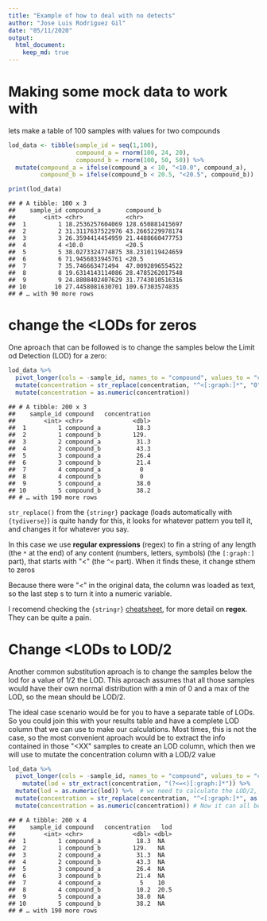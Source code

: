 ```yaml
---
title: "Example of how to deal with no detects"
author: "Jose Luis Rodriguez Gil"
date: "05/11/2020"
output: 
  html_document:
    keep_md: true
---
```






# Making some mock data to work with

lets make a table of 100 samples with values for two compounds


```r
lod_data <- tibble(sample_id = seq(1,100),                                  # Just a sequence of numbers from 1 to 100 as sample ID
                   compound_a = rnorm(100, 24, 20),                         # 100 concentrations, normally distributed around 24 with an SD of 20
                   compound_b = rnorm(100, 50, 50)) %>%                     # 100 concentrations, normally distributed around 50 with an SD of 50
  mutate(compound_a = ifelse(compound_a < 10, "<10.0", compound_a),
         compound_b = ifelse(compound_b < 20.5, "<20.5", compound_b))       # no we use ifelse() to give all samples below the LOD an "<LOD" value

print(lod_data)
```

```
## # A tibble: 100 x 3
##    sample_id compound_a       compound_b      
##        <int> <chr>            <chr>           
##  1         1 18.2536257604069 128.650881415697
##  2         2 31.3117637522976 43.2665229978174
##  3         3 26.3594414454959 21.4488660477753
##  4         4 <10.0            <20.5           
##  5         5 38.0273324774875 38.2310119424659
##  6         6 71.9456833945761 <20.5           
##  7         7 35.746663471494  47.0092896554522
##  8         8 19.6314143114086 28.4785262017548
##  9         9 24.8808402407629 31.7743010516316
## 10        10 27.4458081630701 109.67303574835 
## # … with 90 more rows
```

# change the <LODs for zeros

One aproach that can be followed is to change the samples below the Limit od Detection (LOD) for a zero:


```r
lod_data %>% 
  pivot_longer(cols = -sample_id, names_to = "compound", values_to = "concentration") %>% 
  mutate(concentration = str_replace(concentration, "^<[:graph:]*", "0")) %>% 
  mutate(concentration = as.numeric(concentration))
```

```
## # A tibble: 200 x 3
##    sample_id compound   concentration
##        <int> <chr>              <dbl>
##  1         1 compound_a          18.3
##  2         1 compound_b         129. 
##  3         2 compound_a          31.3
##  4         2 compound_b          43.3
##  5         3 compound_a          26.4
##  6         3 compound_b          21.4
##  7         4 compound_a           0  
##  8         4 compound_b           0  
##  9         5 compound_a          38.0
## 10         5 compound_b          38.2
## # … with 190 more rows
```

`str_replace()` from the `{stringr}` package (loads automatically with `{tydiverse}`) is quite handy for this, it looks for whatever pattern you tell it, and changes it for whatever you say.

In this case we use **regular expressions** (regex) to fin a string of any length (the `*` at the end) of any content (numbers, letters, symbols) (the `[:graph:]` part), that starts with "<" (the `^<` part). When it finds these, it change sthem to zeros

Because there were "<" in the original data, the column was loaded as text, so the last step s to turn it into a numeric variable.

I recomend checking the `{stringr}` [cheatsheet](https://github.com/rstudio/cheatsheets/blob/master/strings.pdf), for more detail on **regex**. They can be quite a pain.

# Change <LODs to LOD/2

Another common substitution aproach is to change the samples below the lod for a value of 1/2 the LOD. This aproach assumes that all those samples would have their own normal distribution with a min of 0 and a max of the LOD, so the mean should be LOD/2.

The ideal case scenario would be for you to have a separate table of LODs. So you could join this with your results table and have a complete LOD column that we can use to make our calculations. Most times, this is not the case, so the most convenient aproach would be to extract the info contained in those "<XX" samples to create an LOD column, which then we will use to mutate the concentration column with a LOD/2 value


```r
lod_data %>% 
  pivot_longer(cols = -sample_id, names_to = "compound", values_to = "concentration") %>% 
    mutate(lod = str_extract(concentration, "(?<=<)[:graph:]*")) %>%    # here we use the "preceeded by <" ("(?<=<)") aproach, as we only want to keep the numbers
  mutate(lod = as.numeric(lod)) %>%  # we need to calculate the LOD/2, so we need it to be a number
  mutate(concentration = str_replace(concentration, "^<[:graph:]*", as.character(lod/2))) %>%  # same as before but now we replace with LOD/2. Additional "problem", because here we are working with strings, if we try to give it a number, it doesnt like it, so we need to soround that LOD/2 by that "as.character()"
  mutate(concentration = as.numeric(concentration)) # Now it can all be converted to numbers again!
```

```
## # A tibble: 200 x 4
##    sample_id compound   concentration   lod
##        <int> <chr>              <dbl> <dbl>
##  1         1 compound_a          18.3  NA  
##  2         1 compound_b         129.   NA  
##  3         2 compound_a          31.3  NA  
##  4         2 compound_b          43.3  NA  
##  5         3 compound_a          26.4  NA  
##  6         3 compound_b          21.4  NA  
##  7         4 compound_a           5    10  
##  8         4 compound_b          10.2  20.5
##  9         5 compound_a          38.0  NA  
## 10         5 compound_b          38.2  NA  
## # … with 190 more rows
```

